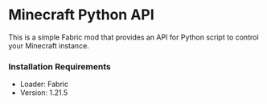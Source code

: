 # Minecraft Python API
This is a simple Fabric mod that provides an API for Python script to control your Minecraft instance.

### Installation Requirements
- Loader: Fabric
- Version: 1.21.5

